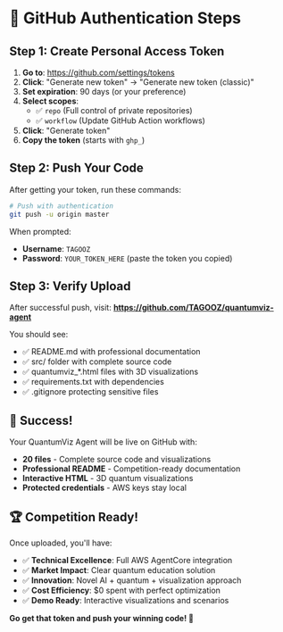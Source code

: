 # 🔐 GitHub Authentication Steps

## Step 1: Create Personal Access Token

1. **Go to**: https://github.com/settings/tokens
2. **Click**: "Generate new token" → "Generate new token (classic)"
3. **Set expiration**: 90 days (or your preference)
4. **Select scopes**:
   - ✅ `repo` (Full control of private repositories)
   - ✅ `workflow` (Update GitHub Action workflows)
5. **Click**: "Generate token"
6. **Copy the token** (starts with `ghp_`)

## Step 2: Push Your Code

After getting your token, run these commands:

```bash
# Push with authentication
git push -u origin master
```

When prompted:
- **Username**: `TAGOOZ`
- **Password**: `YOUR_TOKEN_HERE` (paste the token you copied)

## Step 3: Verify Upload

After successful push, visit:
**https://github.com/TAGOOZ/quantumviz-agent**

You should see:
- ✅ README.md with professional documentation
- ✅ src/ folder with complete source code
- ✅ quantumviz_*.html files with 3D visualizations
- ✅ requirements.txt with dependencies
- ✅ .gitignore protecting sensitive files

## 🎉 Success!

Your QuantumViz Agent will be live on GitHub with:
- **20 files** - Complete source code and visualizations
- **Professional README** - Competition-ready documentation
- **Interactive HTML** - 3D quantum visualizations
- **Protected credentials** - AWS keys stay local

## 🏆 Competition Ready!

Once uploaded, you'll have:
- ✅ **Technical Excellence**: Full AWS AgentCore integration
- ✅ **Market Impact**: Clear quantum education solution
- ✅ **Innovation**: Novel AI + quantum + visualization approach
- ✅ **Cost Efficiency**: $0 spent with perfect optimization
- ✅ **Demo Ready**: Interactive visualizations and scenarios

**Go get that token and push your winning code! 🚀**
